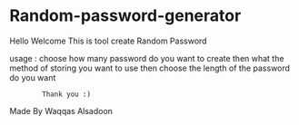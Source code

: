 
<h1> Random-password-generator </h1>

Hello Welcome 
This is tool create Random Password 

usage :
choose how many password do you want to create 
then what the method of storing you want to use 
then choose the length of the password do you want 



			Thank you :)

Made By Waqqas Alsadoon 
